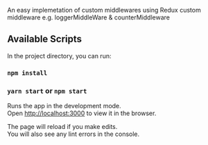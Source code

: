 An easy implemetation of custom middlewares using Redux custom middleware e.g. loggerMiddleWare & counterMiddleware

## Available Scripts

In the project directory, you can run:

### `npm install`

### `yarn start` or `npm start`

Runs the app in the development mode.<br />
Open [http://localhost:3000](http://localhost:3000) to view it in the browser.

The page will reload if you make edits.<br />
You will also see any lint errors in the console.
